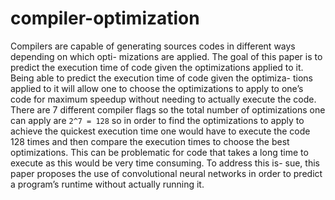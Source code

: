 # compiler-optimization
Compilers are capable of generating sources codes in different ways depending on which opti- mizations are applied. The goal of this paper is to predict the execution time of code given the optimizations applied to it. Being able to predict the execution time of code given the optimiza- tions applied to it will allow one to choose the optimizations to apply to one’s code for maximum speedup without needing to actually execute the code. There are 7 different compiler flags so the total number of optimizations one can apply are `2^7 = 128` so in order to find the optimizations to apply to achieve the quickest execution time one would have to execute the code 128 times and then compare the execution times to choose the best optimizations. This can be problematic for code that takes a long time to execute as this would be very time consuming. To address this is- sue, this paper proposes the use of convolutional neural networks in order to predict a program’s runtime without actually running it.
